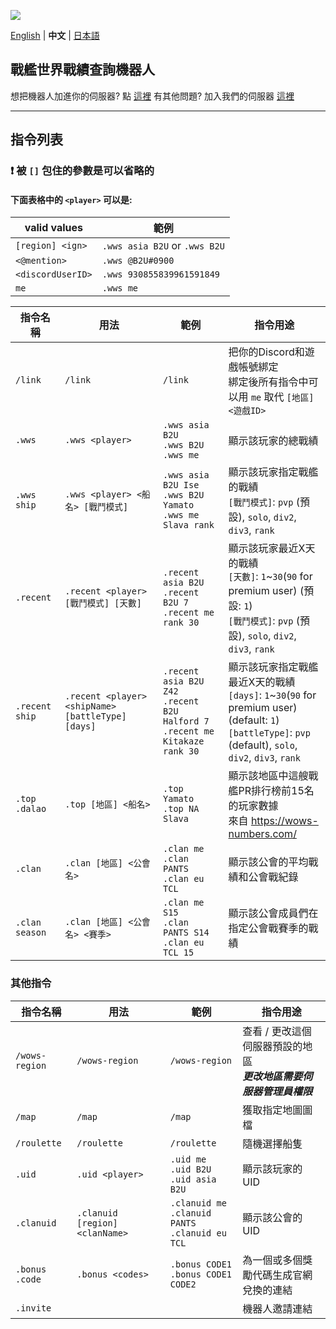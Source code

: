 ![](https://i.imgur.com/YT4ZlZc.png)

[English](https://github.com/B-2U/ISAC/blob/main/README.md) | **中文** | [日本語](https://github.com/B-2U/ISAC/blob/main/README_ja.md)

## 戰艦世界戰績查詢機器人

想把機器人加進你的伺服器? 點 [這裡](https://discord.com/api/oauth2/authorize?client_id=961882964034203648&permissions=51264&scope=bot%20applications.commands)
有其他問題? 加入我們的伺服器 [這裡](https://discord.gg/z6sV6kEZGV)

---

## 指令列表

### **❗ 被 `[]` 包住的參數是可以省略的**

#### 下面表格中的 `<player>` 可以是:  
  | valid values | 範例 |  
  |-|-|
  | `[region] <ign>` | `.wws asia B2U` or `.wws B2U` |  
  | `<@mention>` | `.wws @B2U#0900` |  
  | `<discordUserID>` | `.wws 930855839961591849` |  
  | `me` | `.wws me` |

| 指令名稱     | 用法                                        | 範例                                                    | 指令用途 |
|------------------|----------------------------------------------|-------------------------------------------------------------|-------------|
| `/link`          | `/link` | `/link`      | 把你的Discord和遊戲帳號綁定<br>綁定後所有指令中可以用 `me` 取代 `[地區] <遊戲ID>`  |
| `.wws`           | `.wws <player>`                        | `.wws asia B2U`<br>`.wws B2U`<br>`.wws me`                  | 顯示該玩家的總戰績 |
| `.wws ship`      | `.wws <player> <船名> [戰鬥模式]`                 | `.wws asia B2U Ise`<br>`.wws B2U Yamato`<br>`.wws me Slava rank` | 顯示該玩家指定戰艦的戰績<br>`[戰鬥模式]`: `pvp` (預設), `solo`, `div2`, `div3`, `rank`          |
| `.recent`        | `.recent <player> [戰鬥模式] [天數]` | `.recent asia B2U`<br>`.recent B2U 7`<br>`.recent me rank 30`     | 顯示該玩家最近X天的戰績<br>`[天數]`: `1`~`30`(`90` for premium user) (預設: `1`)<br>`[戰鬥模式]`: `pvp` (預設), `solo`, `div2`, `div3`, `rank` |
| `.recent ship` | `.recent <player> <shipName> [battleType] [days]` | `.recent asia B2U Z42`<br>`.recent B2U Halford 7`<br>`.recent me Kitakaze rank 30`     | 顯示該玩家指定戰艦最近X天的戰績<br>`[days]`: `1`~`30`(`90` for premium user) (default: `1`)<br>`[battleType]`: `pvp` (default), `solo`, `div2`, `div3`, `rank`                    |
| `.top`<br>`.dalao` | `.top [地區] <船名>` | `.top Yamato` <br> `.top NA Slava` | 顯示該地區中這艘戰艦PR排行榜前15名的玩家數據 <br> 來自 https://wows-numbers.com/ |
| `.clan` | `.clan [地區] <公會名>` | `.clan me` <br> `.clan PANTS` <br> `.clan eu TCL` | 顯示該公會的平均戰績和公會戰紀錄 |
| `.clan season` | `.clan [地區] <公會名> <賽季>` | `.clan me S15` <br> `.clan PANTS S14` <br> `.clan eu TCL 15` | 顯示該公會成員們在指定公會戰賽季的戰績 |


### 其他指令
| 指令名稱    | 用法                                        | 範例                                                     | 指令用途 |
|------------------|----------------------------------------------|-------------------------------------------------------------|-------------|
| `/wows-region` | `/wows-region`                    | `/wows-region`                                         | 查看 / 更改這個伺服器預設的地區 <br>***更改地區需要伺服器管理員權限*** |
| `/map` | `/map` | `/map` | 獲取指定地圖圖檔 |
| `/roulette` | `/roulette` | `/roulette` | 隨機選擇船隻 |
| `.uid` | `.uid <player>` | `.uid me`<br>`.uid B2U`<br>`.uid asia B2U` | 顯示該玩家的 UID |
| `.clanuid` | `.clanuid [region] <clanName>` | `.clanuid me`<br>`.clanuid PANTS`<br>`.clanuid eu TCL` | 顯示該公會的 UID |
| `.bonus`<br>`.code` | `.bonus <codes>` | `.bonus CODE1`<br>`.bonus CODE1 CODE2` | 為一個或多個獎勵代碼生成官網兌換的連結 |
| `.invite`  |  |   | 機器人邀請連結    |
